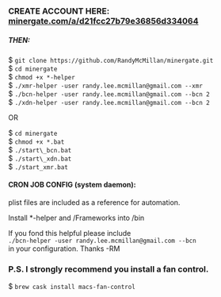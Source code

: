 ### CREATE ACCOUNT HERE: [minergate.com/a/d21fcc27b79e36856d334064](https://minergate.com/a/d21fcc27b79e36856d334064)  

##### THEN:
$ ```git clone https://github.com/RandyMcMillan/minergate.git```  
$ ```cd minergate```  
$ ```chmod +x *-helper```   
$ ```./xmr-helper -user randy.lee.mcmillan@gmail.com --xmr```  
$ ```./bcn-helper -user randy.lee.mcmillan@gmail.com --bcn 2```  
$ ```./xdn-helper -user randy.lee.mcmillan@gmail.com --bcn 2```  

OR  

$ ```cd minergate```  
$ ```chmod +x *.bat```  
$ ```./start\_bcn.bat```  
$ ```./start\_xdn.bat```  
$ ```./start_xmr.bat```  

#### CRON JOB CONFIG (system daemon):  

plist files are included as a reference for automation.  

Install *-helper and /Frameworks into /bin  

If you fond this helpful please include  
```./bcn-helper -user randy.lee.mcmillan@gmail.com --bcn```  
in your configuration. Thanks -RM  

### P.S. I strongly recommend you install a fan control.  

$ ```brew cask install macs-fan-control```  